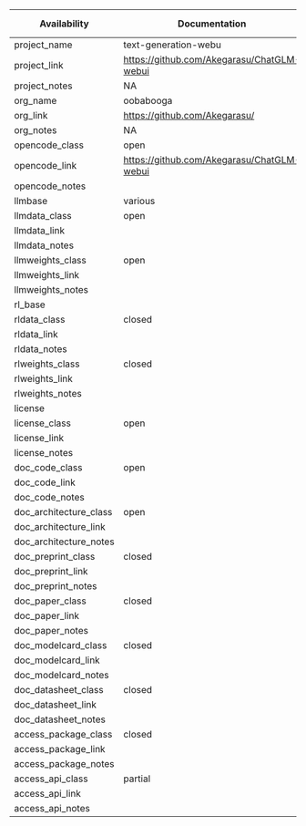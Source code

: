 
| Availability | Documentation | Access methods |
|--------------|---------------|----------------|
|project_name          |text-generation-webu                                        |
|project_link          |https://github.com/Akegarasu/ChatGLM-webui                  |
|project_notes         |NA                                                          |
|org_name              | oobabooga                                                  |
|org_link              |https://github.com/Akegarasu/                               |
|org_notes             |NA                                                          |
|opencode_class        |open                                                        |
|opencode_link         |https://github.com/Akegarasu/ChatGLM-webui                  |
|opencode_notes        |  							                                                   |
|llmbase               |various                                                     |
|llmdata_class         |open                                                        |
|llmdata_link          |                                                            |
|llmdata_notes         |                                                            |
|llmweights_class      |open                                                        |
|llmweights_link       |                                                            |
|llmweights_notes      |                                                            |
|rl_base               |                                                            |
|rldata_class          |closed                                                      |
|rldata_link           |                                                            |
|rldata_notes          |                                                            |
|rlweights_class       |closed                                                      |
|rlweights_link        |                                                            |
|rlweights_notes       |                                                            |
|license               |                                                            |
|license_class         |open                                                        |
|license_link          |                                                            |
|license_notes         |                                                            |
|doc_code_class        |open                                                        |
|doc_code_link         |                                                            |
|doc_code_notes        |                                                            |
|doc_architecture_class|open                                                        |
|doc_architecture_link |                          			                            	  |
|doc_architecture_notes|               						                                       |
|doc_preprint_class    |closed                                                      |
|doc_preprint_link     |                                                            |
|doc_preprint_notes    |                                                            |
|doc_paper_class       |closed                                                      |
|doc_paper_link        |                                                            |
|doc_paper_notes       |                                                            |
|doc_modelcard_class   |closed                                                      |
|doc_modelcard_link    |                                                            |
|doc_modelcard_notes   |                                                            |
|doc_datasheet_class   |closed                                                      |
|doc_datasheet_link    |                                                            |
|doc_datasheet_notes   |                                                            |
|access_package_class  |closed                                                      |
|access_package_link   |                                                            |
|access_package_notes  |                                                            |
|access_api_class      |partial                                                     |
|access_api_link       |							                                                     |
|access_api_notes      |                                                      				  |
 
